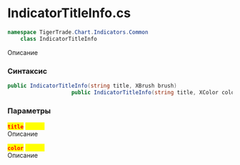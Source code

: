 
# IndicatorTitleInfo.cs
```csharp
namespace TigerTrade.Chart.Indicators.Common  
    class IndicatorTitleInfo
```

Описание

### Синтаксис
```csharp
public IndicatorTitleInfo(string title, XBrush brush)
                    public IndicatorTitleInfo(string title, XColor color)
```

### Параметры
<mark style="color:red;">**`title`**</mark> <mark style="color:yellow;">`string`</mark>  
 Описание  
  
<mark style="color:red;">**`color`**</mark> <mark style="color:yellow;">`XColor`</mark>  
 Описание  
  

                    
                    